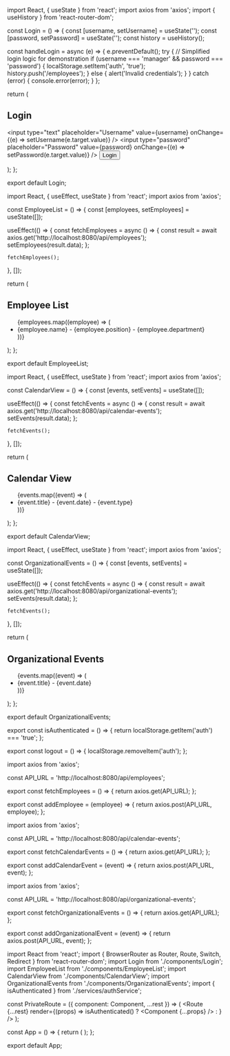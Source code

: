 import React, { useState } from 'react';
import axios from 'axios';
import { useHistory } from 'react-router-dom';

const Login = () => {
  const [username, setUsername] = useState('');
  const [password, setPassword] = useState('');
  const history = useHistory();

  const handleLogin = async (e) => {
    e.preventDefault();
    try {
      // Simplified login logic for demonstration
      if (username === 'manager' && password === 'password') {
        localStorage.setItem('auth', 'true');
        history.push('/employees');
      } else {
        alert('Invalid credentials');
      }
    } catch (error) {
      console.error(error);
    }
  };

  return (
    <div>
      <h2>Login</h2>
      <form onSubmit={handleLogin}>
        <input
          type="text"
          placeholder="Username"
          value={username}
          onChange={(e) => setUsername(e.target.value)}
        />
        <input
          type="password"
          placeholder="Password"
          value={password}
          onChange={(e) => setPassword(e.target.value)}
        />
        <button type="submit">Login</button>
      </form>
    </div>
  );
};

export default Login;



import React, { useEffect, useState } from 'react';
import axios from 'axios';

const EmployeeList = () => {
  const [employees, setEmployees] = useState([]);

  useEffect(() => {
    const fetchEmployees = async () => {
      const result = await axios.get('http://localhost:8080/api/employees');
      setEmployees(result.data);
    };

    fetchEmployees();
  }, []);

  return (
    <div>
      <h2>Employee List</h2>
      <ul>
        {employees.map((employee) => (
          <li key={employee.id}>{employee.name} - {employee.position} - {employee.department}</li>
        ))}
      </ul>
    </div>
  );
};

export default EmployeeList;



import React, { useEffect, useState } from 'react';
import axios from 'axios';

const CalendarView = () => {
  const [events, setEvents] = useState([]);

  useEffect(() => {
    const fetchEvents = async () => {
      const result = await axios.get('http://localhost:8080/api/calendar-events');
      setEvents(result.data);
    };

    fetchEvents();
  }, []);

  return (
    <div>
      <h2>Calendar View</h2>
      <ul>
        {events.map((event) => (
          <li key={event.id}>{event.title} - {event.date} - {event.type}</li>
        ))}
      </ul>
    </div>
  );
};

export default CalendarView;



import React, { useEffect, useState } from 'react';
import axios from 'axios';

const OrganizationalEvents = () => {
  const [events, setEvents] = useState([]);

  useEffect(() => {
    const fetchEvents = async () => {
      const result = await axios.get('http://localhost:8080/api/organizational-events');
      setEvents(result.data);
    };

    fetchEvents();
  }, []);

  return (
    <div>
      <h2>Organizational Events</h2>
      <ul>
        {events.map((event) => (
          <li key={event.id}>{event.title} - {event.date}</li>
        ))}
      </ul>
    </div>
  );
};

export default OrganizationalEvents;



export const isAuthenticated = () => {
  return localStorage.getItem('auth') === 'true';
};

export const logout = () => {
  localStorage.removeItem('auth');
};


import axios from 'axios';

const API_URL = 'http://localhost:8080/api/employees';

export const fetchEmployees = () => {
  return axios.get(API_URL);
};

export const addEmployee = (employee) => {
  return axios.post(API_URL, employee);
};



import axios from 'axios';

const API_URL = 'http://localhost:8080/api/calendar-events';

export const fetchCalendarEvents = () => {
  return axios.get(API_URL);
};

export const addCalendarEvent = (event) => {
  return axios.post(API_URL, event);
};


import axios from 'axios';

const API_URL = 'http://localhost:8080/api/organizational-events';

export const fetchOrganizationalEvents = () => {
  return axios.get(API_URL);
};

export const addOrganizationalEvent = (event) => {
  return axios.post(API_URL, event);
};



import React from 'react';
import { BrowserRouter as Router, Route, Switch, Redirect } from 'react-router-dom';
import Login from './components/Login';
import EmployeeList from './components/EmployeeList';
import CalendarView from './components/CalendarView';
import OrganizationalEvents from './components/OrganizationalEvents';
import { isAuthenticated } from './services/authService';

const PrivateRoute = ({ component: Component, ...rest }) => (
  <Route
    {...rest}
    render={(props) =>
      isAuthenticated() ? <Component {...props} /> : <Redirect to="/" />
    }
  />
);

const App = () => {
  return (
    <Router>
      <Switch>
        <Route exact path="/" component={Login} />
        <PrivateRoute path="/employees" component={EmployeeList} />
        <PrivateRoute path="/calendar" component={CalendarView} />
        <PrivateRoute path="/events" component={OrganizationalEvents} />
      </Switch>
    </Router>
  );
};

export default App;
